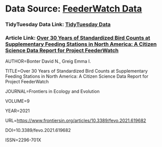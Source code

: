 # __Data Source__: [FeederWatch Data](https://feederwatch.org/explore/raw-dataset-requests/)
### __TidyTuesday Data Link__: [TidyTuesday Data](https://github.com/rfordatascience/tidytuesday/blob/master/data/2023/2023-01-10/readme.md)
### __Article Link__: [Over 30 Years of Standardized Bird Counts at Supplementary Feeding Stations in North America: A Citizen Science Data Report for Project FeederWatch](https://www.frontiersin.org/articles/10.3389/fevo.2021.619682/full)
AUTHOR=Bonter David N., Greig Emma I.
	 
TITLE=Over 30 Years of Standardized Bird Counts at Supplementary Feeding Stations in North America: A Citizen Science Data Report for Project FeederWatch  
	
JOURNAL=Frontiers in Ecology and Evolution     
	
VOLUME=9      
	
YEAR=2021   
		
URL=https://www.frontiersin.org/articles/10.3389/fevo.2021.619682     
	  
DOI=10.3389/fevo.2021.619682    
	
ISSN=2296-701X   

